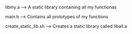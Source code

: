 libmy.a --> A static library containing all my functionas

main.h --> Contains all prototypes of my functions

create_static_lib.sh --> Creates a static library called liball.a
